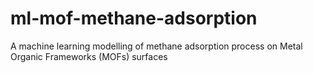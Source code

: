 # ml-mof-methane-adsorption
A machine learning modelling of methane adsorption process on Metal Organic Frameworks (MOFs) surfaces
